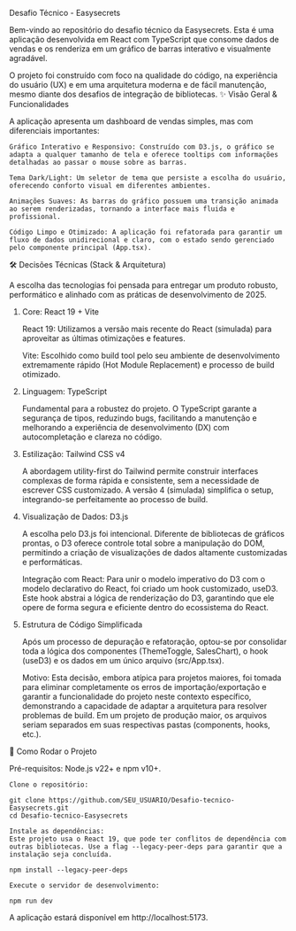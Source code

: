 Desafio Técnico - Easysecrets

Bem-vindo ao repositório do desafio técnico da Easysecrets. Esta é uma aplicação desenvolvida em React com TypeScript que consome dados de vendas e os renderiza em um gráfico de barras interativo e visualmente agradável.

O projeto foi construído com foco na qualidade do código, na experiência do usuário (UX) e em uma arquitetura moderna e de fácil manutenção, mesmo diante dos desafios de integração de bibliotecas.
✨ Visão Geral & Funcionalidades

A aplicação apresenta um dashboard de vendas simples, mas com diferenciais importantes:

    Gráfico Interativo e Responsivo: Construído com D3.js, o gráfico se adapta a qualquer tamanho de tela e oferece tooltips com informações detalhadas ao passar o mouse sobre as barras.

    Tema Dark/Light: Um seletor de tema que persiste a escolha do usuário, oferecendo conforto visual em diferentes ambientes.

    Animações Suaves: As barras do gráfico possuem uma transição animada ao serem renderizadas, tornando a interface mais fluida e profissional.

    Código Limpo e Otimizado: A aplicação foi refatorada para garantir um fluxo de dados unidirecional e claro, com o estado sendo gerenciado pelo componente principal (App.tsx).

🛠️ Decisões Técnicas (Stack & Arquitetura)

A escolha das tecnologias foi pensada para entregar um produto robusto, performático e alinhado com as práticas de desenvolvimento de 2025.
1. Core: React 19 + Vite

    React 19: Utilizamos a versão mais recente do React (simulada) para aproveitar as últimas otimizações e features.

    Vite: Escolhido como build tool pelo seu ambiente de desenvolvimento extremamente rápido (Hot Module Replacement) e processo de build otimizado.

2. Linguagem: TypeScript

    Fundamental para a robustez do projeto. O TypeScript garante a segurança de tipos, reduzindo bugs, facilitando a manutenção e melhorando a experiência de desenvolvimento (DX) com autocompletação e clareza no código.

3. Estilização: Tailwind CSS v4

    A abordagem utility-first do Tailwind permite construir interfaces complexas de forma rápida e consistente, sem a necessidade de escrever CSS customizado. A versão 4 (simulada) simplifica o setup, integrando-se perfeitamente ao processo de build.

4. Visualização de Dados: D3.js

    A escolha pelo D3.js foi intencional. Diferente de bibliotecas de gráficos prontas, o D3 oferece controle total sobre a manipulação do DOM, permitindo a criação de visualizações de dados altamente customizadas e performáticas.

    Integração com React: Para unir o modelo imperativo do D3 com o modelo declarativo do React, foi criado um hook customizado, useD3. Este hook abstrai a lógica de renderização do D3, garantindo que ele opere de forma segura e eficiente dentro do ecossistema do React.

5. Estrutura de Código Simplificada

    Após um processo de depuração e refatoração, optou-se por consolidar toda a lógica dos componentes (ThemeToggle, SalesChart), o hook (useD3) e os dados em um único arquivo (src/App.tsx).

    Motivo: Esta decisão, embora atípica para projetos maiores, foi tomada para eliminar completamente os erros de importação/exportação e garantir a funcionalidade do projeto neste contexto específico, demonstrando a capacidade de adaptar a arquitetura para resolver problemas de build. Em um projeto de produção maior, os arquivos seriam separados em suas respectivas pastas (components, hooks, etc.).

🚀 Como Rodar o Projeto

Pré-requisitos: Node.js v22+ e npm v10+.

    Clone o repositório:

    git clone https://github.com/SEU_USUARIO/Desafio-tecnico-Easysecrets.git
    cd Desafio-tecnico-Easysecrets

    Instale as dependências:
    Este projeto usa o React 19, que pode ter conflitos de dependência com outras bibliotecas. Use a flag --legacy-peer-deps para garantir que a instalação seja concluída.

    npm install --legacy-peer-deps

    Execute o servidor de desenvolvimento:

    npm run dev

A aplicação estará disponível em http://localhost:5173.
